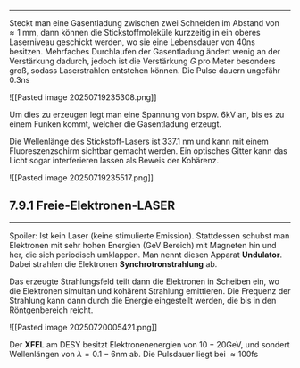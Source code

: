 ***

Steckt man eine Gasentladung zwischen zwei Schneiden im Abstand von $\approx1\text{ mm}$, dann können die Stickstoffmoleküle kurzzeitig in ein oberes Laserniveau geschickt werden, wo sie eine Lebensdauer von $40\text{ns}$ besitzen. Mehrfaches Durchlaufen der Gasentladung ändert wenig an der Verstärkung dadurch, jedoch ist die Verstärkung $G$ pro Meter besonders groß, sodass Laserstrahlen entstehen können. Die Pulse dauern ungefähr $0.3\text{ns}$

![[Pasted image 20250719235308.png]]

Um dies zu erzeugen legt man eine Spannung von bspw. $6\text{kV}$ an, bis es zu einem Funken kommt, welcher die Gasentladung erzeugt.

Die Wellenlänge des Stickstoff-Lasers ist $337.1\text{ nm}$ und kann mit einem Fluoreszenzschirm sichtbar gemacht werden. Ein optisches Gitter kann das Licht sogar interferieren lassen als Beweis der Kohärenz.

![[Pasted image 20250719235517.png]]


## 7.9.1 Freie-Elektronen-LASER
***

Spoiler: Ist kein Laser (keine stimulierte Emission). Stattdessen schubst man Elektronen mit sehr hohen Energien ($\text{GeV}$ Bereich) mit Magneten hin und her, die sich periodisch umklappen. Man nennt diesen Apparat **Undulator**. Dabei strahlen die Elektronen **Synchrotronstrahlung** ab. 

Das erzeugte Strahlungsfeld teilt dann die Elektronen in Scheiben ein, wo die Elektronen simultan und kohärent Strahlung emittieren. Die Frequenz der Strahlung kann dann durch die Energie eingestellt werden, die bis in den Röntgenbereich reicht.

![[Pasted image 20250720005421.png]]

Der **XFEL** am DESY besitzt Elektronenenergien von $10-20\text{GeV}$, und sondert Wellenlängen von $\lambda=0.1-6\text{nm}$ ab. Die Pulsdauer liegt bei $\approx 100\text{fs}$

